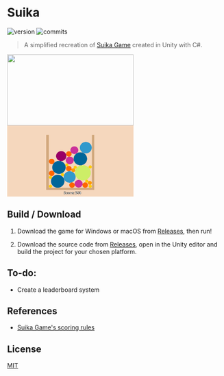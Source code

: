 # Suika  
![version](https://img.shields.io/badge/version-1.0.0-blue.svg?cacheSeconds=2592000) ![commits](https://img.shields.io/github/commit-activity/t/isobelmcrae/suika-game)
> A simplified recreation of [Suika Game](https://en.wikipedia.org/wiki/Suika_Game) created in Unity with C#.

<img align="center" height=166 width=295 src="https://upload.wikimedia.org/wikipedia/en/3/36/Suika_Game_Gameplay.png"> <img height=166 width=295 align="center" src="https://github.com/isobelmcrae/isobelmcrae/blob/main/suika/preview.png">

## Build / Download
1. Download the game for Windows or macOS from [Releases](https://github.com/isobelmcrae/suika/releases), then run!

2. Download the source code from [Releases](https://github.com/isobelmcrae/suika/releases), open in the Unity editor and build the project for your chosen platform.

## To-do:
- Create a leaderboard system

## References
- [Suika Game's scoring rules](https://gaming.stackexchange.com/questions/405265/how-does-scoring-work-in-suika-game)

## License
[MIT](https://choosealicense.com/licenses/mit/)
